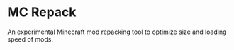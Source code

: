 # MC Repack
An experimental Minecraft mod repacking tool to optimize size and loading speed of mods.